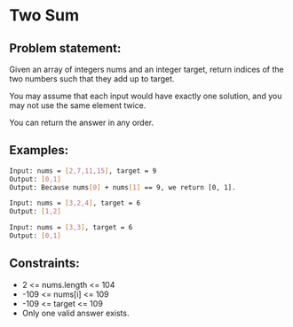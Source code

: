 # Two Sum

## Problem statement:
Given an array of integers nums and an integer target, return indices of the two numbers such that they add up to target.

You may assume that each input would have exactly one solution, and you may not use the same element twice.

You can return the answer in any order.

## Examples:
```sh
Input: nums = [2,7,11,15], target = 9
Output: [0,1]
Output: Because nums[0] + nums[1] == 9, we return [0, 1].
```
```sh
Input: nums = [3,2,4], target = 6
Output: [1,2]
```
```sh
Input: nums = [3,3], target = 6
Output: [0,1]
```

## Constraints:
- 2 <= nums.length <= 104
- -109 <= nums[i] <= 109
- -109 <= target <= 109
- Only one valid answer exists.
